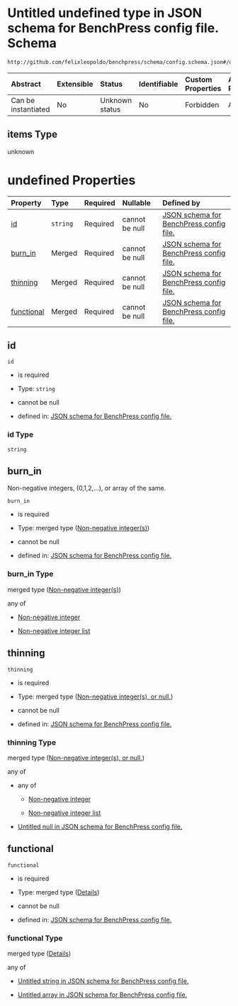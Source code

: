 # Untitled undefined type in JSON schema for BenchPress config file. Schema

```txt
http://github.com/felixleopoldo/benchpress/schema/config.schema.json#/definitions/mcmc_traj_plots/items
```



| Abstract            | Extensible | Status         | Identifiable | Custom Properties | Additional Properties | Access Restrictions | Defined In                                                                    |
| :------------------ | :--------- | :------------- | :----------- | :---------------- | :-------------------- | :------------------ | :---------------------------------------------------------------------------- |
| Can be instantiated | No         | Unknown status | No           | Forbidden         | Allowed               | none                | [config.schema.json*](../../../out/config.schema.json "open original schema") |

## items Type

unknown

# undefined Properties

| Property                  | Type     | Required | Nullable       | Defined by                                                                                                                                                                                                                                   |
| :------------------------ | :------- | :------- | :------------- | :------------------------------------------------------------------------------------------------------------------------------------------------------------------------------------------------------------------------------------------- |
| [id](#id)                 | `string` | Required | cannot be null | [JSON schema for BenchPress config file.](config-definitions-mcmc_traj_plots-items-properties-id.md "http://github.com/felixleopoldo/benchpress/schema/config.schema.json#/definitions/mcmc_traj_plots/items/properties/id")                 |
| [burn_in](#burn_in)       | Merged   | Required | cannot be null | [JSON schema for BenchPress config file.](config-definitions-non-negative-integers.md "http://github.com/felixleopoldo/benchpress/schema/config.schema.json#/definitions/mcmc_traj_plots/items/properties/burn_in")                          |
| [thinning](#thinning)     | Merged   | Required | cannot be null | [JSON schema for BenchPress config file.](config-definitions-non-negative-integers-or-null.md "http://github.com/felixleopoldo/benchpress/schema/config.schema.json#/definitions/mcmc_traj_plots/items/properties/thinning")                 |
| [functional](#functional) | Merged   | Required | cannot be null | [JSON schema for BenchPress config file.](config-definitions-mcmc_traj_plots-items-properties-functional.md "http://github.com/felixleopoldo/benchpress/schema/config.schema.json#/definitions/mcmc_traj_plots/items/properties/functional") |

## id



`id`

*   is required

*   Type: `string`

*   cannot be null

*   defined in: [JSON schema for BenchPress config file.](config-definitions-mcmc_traj_plots-items-properties-id.md "http://github.com/felixleopoldo/benchpress/schema/config.schema.json#/definitions/mcmc_traj_plots/items/properties/id")

### id Type

`string`

## burn_in

Non-negative integers, (0,1,2,...), or array of the same.

`burn_in`

*   is required

*   Type: merged type ([Non-negative integer(s)](config-definitions-non-negative-integers.md))

*   cannot be null

*   defined in: [JSON schema for BenchPress config file.](config-definitions-non-negative-integers.md "http://github.com/felixleopoldo/benchpress/schema/config.schema.json#/definitions/mcmc_traj_plots/items/properties/burn_in")

### burn_in Type

merged type ([Non-negative integer(s)](config-definitions-non-negative-integers.md))

any of

*   [Non-negative integer](config-definitions-non-negative-integers-anyof-non-negative-integer.md "check type definition")

*   [Non-negative integer list](config-definitions-non-negative-integers-anyof-non-negative-integer-list.md "check type definition")

## thinning



`thinning`

*   is required

*   Type: merged type ([Non-negative integer(s), or null.](config-definitions-non-negative-integers-or-null.md))

*   cannot be null

*   defined in: [JSON schema for BenchPress config file.](config-definitions-non-negative-integers-or-null.md "http://github.com/felixleopoldo/benchpress/schema/config.schema.json#/definitions/mcmc_traj_plots/items/properties/thinning")

### thinning Type

merged type ([Non-negative integer(s), or null.](config-definitions-non-negative-integers-or-null.md))

any of

*   any of

    *   [Non-negative integer](config-definitions-non-negative-integers-anyof-non-negative-integer.md "check type definition")

    *   [Non-negative integer list](config-definitions-non-negative-integers-anyof-non-negative-integer-list.md "check type definition")

*   [Untitled null in JSON schema for BenchPress config file.](config-definitions-non-negative-integers-or-null-anyof-1.md "check type definition")

## functional



`functional`

*   is required

*   Type: merged type ([Details](config-definitions-mcmc_traj_plots-items-properties-functional.md))

*   cannot be null

*   defined in: [JSON schema for BenchPress config file.](config-definitions-mcmc_traj_plots-items-properties-functional.md "http://github.com/felixleopoldo/benchpress/schema/config.schema.json#/definitions/mcmc_traj_plots/items/properties/functional")

### functional Type

merged type ([Details](config-definitions-mcmc_traj_plots-items-properties-functional.md))

any of

*   [Untitled string in JSON schema for BenchPress config file.](config-definitions-mcmc_traj_plots-items-properties-functional-anyof-0.md "check type definition")

*   [Untitled array in JSON schema for BenchPress config file.](config-definitions-mcmc_traj_plots-items-properties-functional-anyof-1.md "check type definition")

